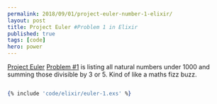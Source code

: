 ```yaml
---
permalink: 2018/09/01/project-euler-number-1-elixir/
layout: post
title: Project Euler #Problem 1 in Elixir
published: true
tags: [code]
hero: power
---
```


<a href="https://projecteuler.net/">Project Euler</a> <a href="https://projecteuler.net/problem=1">Problem #1</a> is
listing all natural numbers under 1000 and summing those divisible by 3 or 5. Kind of like a maths fizz buzz.

```elixir

{% include 'code/elixir/euler-1.exs' %}

```
